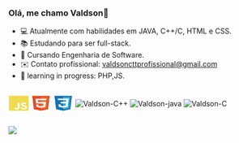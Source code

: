 ### Olá, me chamo Valdson👋

- 💻 Atualmente com habilidades em JAVA, C++/C, HTML e CSS.
- 📚 Estudando para ser full-stack.
- 📖 Cursando Engenharia de Software.
- ✉️ Contato profissional: valdsoncttprofissional@gmail.com
- 🤔 learning in progress: PHP,JS.

<div style="display: inline_block"><br>
  <img align="center" alt="Valdson-Js" height="30" width="40" src="https://raw.githubusercontent.com/devicons/devicon/master/icons/javascript/javascript-plain.svg">
  <img align="center" alt="Valdson-HTML" height="30" width="40" src="https://raw.githubusercontent.com/devicons/devicon/master/icons/html5/html5-original.svg">
  <img align="center" alt="Valdson-CSS" height="30" width="40" src="https://raw.githubusercontent.com/devicons/devicon/master/icons/css3/css3-original.svg">
  <img align="center" alt="Valdson-C++" height="30" width="40" src="https://cdn.jsdelivr.net/gh/devicons/devicon/icons/cplusplus/cplusplus-original.svg">
  <img align="center" alt="Valdson-java" height="30" width="40" src="https://cdn.jsdelivr.net/gh/devicons/devicon/icons/java/java-original-wordmark.svg">
  <img align="center" alt="Valdson-C" height="30" width="40" src="https://cdn.jsdelivr.net/gh/devicons/devicon/icons/c/c-original.svg">
</div>

##
<div> 
  <a href="https://www.linkedin.com/in/valdson-martins-ten%C3%B3rio-b91727213/" target="_blank"><img src="https://img.shields.io/badge/-LinkedIn-%230077B5?style=for-the-badge&logo=linkedin&logoColor=white" target="_blank"></a> 
 
</div>
            
          
            
          
